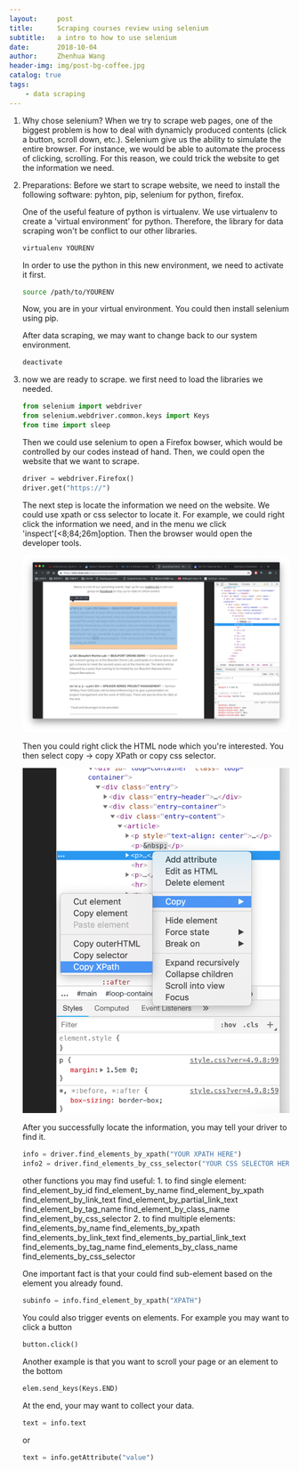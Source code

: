 ```yaml
---
layout:     post
title:      Scraping courses review using selenium
subtitle:   a intro to how to use selenium
date:       2018-10-04
author:     Zhenhua Wang
header-img: img/post-bg-coffee.jpg
catalog: true
tags:
    - data scraping
---
```


1. Why chose selenium?
   When we try to scrape web pages, one of the biggest problem is how to deal with dynamicly produced contents (click a button, scroll down, etc.). Selenium give us the ability to simulate the entire browser. For instance, we would be able to automate the process of clicking, scrolling. For this reason, we could trick the website to get the information we need.

2. Preparations:
   Before we start to scrape website, we need to install the following software: pyhton, pip, selenium for python, firefox.

    One of the useful feature of python is virtualenv. We use virtualenv to create a 'virtual environment' for python. Therefore, the library for data scraping won't be conflict to our other libraries.

    ```sh
    virtualenv YOURENV
    ```

    In order to use the python in this new environment, we need to activate it first.
    ```sh
    source /path/to/YOURENV
    ```

    Now, you are in your virtual environment. You could then install selenium using pip.

    After data scraping, we may want to change back to our system environment.
    ```sh
    deactivate
    ```
3. now we are ready to scrape.
    we first need to load the libraries we needed.
    ```python
    from selenium import webdriver
    from selenium.webdriver.common.keys import Keys
    from time import sleep
    ```
    Then we could use selenium to open a Firefox bowser, which would be controlled by our codes instead of hand. Then, we could open the website that we want to scrape.

    ```python
    driver = webdriver.Firefox()
    driver.get("https://")
    ```

    The next step is locate the information we need on the website. We could use xpath or css selector to locate it. For example, we could right click the information we need, and in the menu we click 'inspect'[<8;84;26m]option. Then the browser would open the developer tools.

    ![alt text](https://github.com/chrimiway/chrimiway.github.io/blob/master/_posts/scraping/find_elem.png "locate information")

    Then you could right click the HTML node which you're interested. You then select copy -> copy XPath or copy css selector.

    ![alt text](https://github.com/chrimiway/chrimiway.github.io/blob/master/_posts/scraping/copy_xpath.png "copy xpath")

    After you successfully locate the information, you may tell your driver to find it.

    ```python
    info = driver.find_elements_by_xpath("YOUR XPATH HERE")
    info2 = driver.find_elements_by_css_selector("YOUR CSS SELECTOR HERE")
    ```
    other functions you may find useful:
        1. to find single element:
           find_element_by_id
           find_element_by_name
           find_element_by_xpath
           find_element_by_link_text
           find_element_by_partial_link_text
           find_element_by_tag_name
           find_element_by_class_name
           find_element_by_css_selector
        2. to find multiple elements:
           find_elements_by_name
           find_elements_by_xpath
           find_elements_by_link_text
           find_elements_by_partial_link_text
           find_elements_by_tag_name
           find_elements_by_class_name
           find_elements_by_css_selector

    One important fact is that your could find sub-element based on the element you already found.
    ```python
    subinfo = info.find_element_by_xpath("XPATH")
    ```
    You could also trigger events on elements. For example you may want to click a button
    ```python
    button.click()
    ```

    Another example is that you want to scroll your page or an element to the bottom
    ```python
    elem.send_keys(Keys.END)
    ```

    At the end, your may want to collect your data.

    ```python
    text = info.text
    ```

    or

    ```python
    text = info.getAttribute("value")
    ```
